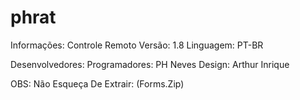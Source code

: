 # phrat
Informações:
Controle Remoto
Versão: 1.8
Linguagem: PT-BR

Desenvolvedores: 
Programadores: PH Neves
Design: Arthur Inrique


OBS:
Não Esqueça De Extrair: (Forms.Zip)
